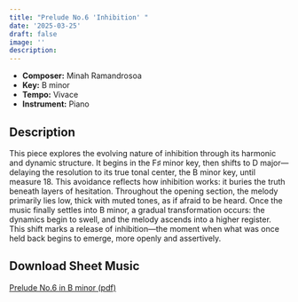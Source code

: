 ```yaml
---
title: "Prelude No.6 'Inhibition' "
date: '2025-03-25'
draft: false
image: ''
description: 
---
```

- **Composer:** Minah Ramandrosoa
- **Key:** B minor
- **Tempo:** Vivace
- **Instrument:** Piano

<!--more-->

## Description

 This piece explores the evolving nature of inhibition through its harmonic and dynamic structure. It begins in the F♯ minor key, then shifts to D major—delaying the resolution to its true tonal center, the B minor key, until measure 18. This avoidance reflects how inhibition works: it buries the truth beneath layers of hesitation.
 Throughout the opening section, the melody primarily lies low, thick with muted tones, as if afraid to be heard.
 Once the music finally settles into B minor, a gradual transformation occurs: the dynamics begin to swell, and the melody ascends into a higher register. This shift marks a release of inhibition—the moment when what was once held back begins to emerge, more openly and assertively.

 ## Download Sheet Music

[Prelude No.6 in B minor (pdf)](/pdfs/Prelude%20No.6%20in%20Bminor.pdf)